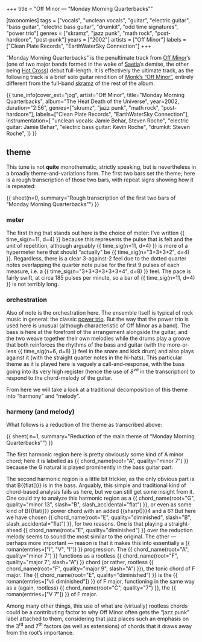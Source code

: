 +++
title = "Off Minor — “Monday Morning Quarterbacks”"

[taxonomies]
tags = ["vocals", "unclean vocals", "guitar", "electric guitar", "bass guitar",
        "electric bass guitar", "drumkit", "odd time signatures", "power trio"]
genres = ["skramz", "jazz punk", "math rock", "post-hardcore", "post-punk"]
years = ["2002"]
artists = ["Off Minor"]
labels = ["Clean Plate Records", "EarthWaterSky Connection"]
+++

&ldquo;Monday Morning Quarterbacks&rdquo; is the penultimate track from [Off
Minor](/artists/off-minor)&rsquo;s (one of two major bands formed in the wake
of [Saetia](/artists/saetia)&rsquo;s demise, the other being [Hot
Cross](/artists/hot-cross)) debut full-length. It is effectively the ultimate
track, as the following track is a brief solo guitar rendition of [Monk&rsquo;s
&ldquo;Off Minor&rdquo;][off-minor], entirely different from the full-band
[skramz](/genres/skramz) of the rest of the album.

<!-- more -->

{{ tune_info(cover_ext="jpg",
             artist="Off Minor",
             title="Monday Morning Quarterbacks",
             album="The Heat Death of the Universe",
             year=2002,
             duration="2:56",
             genres=["skramz", "jazz punk", "math rock", "post-hardcore"],
             labels=["Clean Plate Records", "EarthWaterSky Connection"],
             instrumentation=[
                 "unclean vocals: Jamie Behar, Steven Roche",
                 "electric guitar: Jamie Behar",
                 "electric bass guitar: Kevin Roche",
                 "drumkit: Steven Roche",
             ]) }}

## theme

This tune is not **quite** monothematic, strictly speaking, but is nevertheless
in a broadly theme-and-variations form. The first two bars set the theme; here
is a rough transcription of those two bars, with repeat signs showing how it is
repeated:

{{ sheet(n=0, summary="Rough transcription of the first two bars of “Monday Morning Quarterbacks”") }}

### meter

The first thing that stands out here is the choice of meter: I&rsquo;ve written
{{ time_sig(n=11, d=4) }} because this represents the pulse that is felt and
the unit of repetition, although arguably {{ time_sig(n=11, d=4) }} is more of
a hypermeter here that should &ldquo;actually&rdquo; be {{
time_sig(n="3+3+3+2", d=4) }}. Regardless, there is a clear 3-against-2 feel
due to the dotted quarter notes overlapping the quarter note pulse for the
first 9 pulses of each measure, i.e. a {{ time_sig(n="3+3+3+3+3+3+4", d=8) }}
feel. The pace is fairly swift, at circa 185 pulses per minute, so a bar of {{
time_sig(n=11, d=4) }} is not terribly long.

### orchestration

Also of note is the orchestration here. The ensemble itself is typical of rock
music in general: the classic [power
trio](https://en.wikipedia.org/wiki/Power_trio). But the way that the power
trio is used here is unusual (although characteristic of Off Minor as a band).
The bass is here at the forefront of the arrangement alongside the guitar, and
the two weave together their own melodies while the drums play a groove that
both reinforces the rhythms of the bass and guitar (with the more-or-less {{
time_sig(n=6, d=8) }} feel in the snare and kick drum) and also plays against
it (with the straight quarter notes in the hi-hats). This particular theme as
it is played here is vaguely a call-and-response, with the bass going into its
very high register (hence the use of <i>8<sup>va</sup></i> in the
transcription) to respond to the chord-melody of the guitar.

From here we will take a look at a traditional decomposition of this theme into
&ldquo;harmony&rdquo; and &ldquo;melody&rdquo;.

### harmony (and melody)

What follows is a reduction of the theme as transcribed above:

{{ sheet(
    n=1,
    summary="Reduction of the main theme of “Monday Morning Quarterbacks”")
}}

The first harmonic region here is pretty obviously some kind of A minor chord;
here it is labelled as {{ chord_name(root="A", quality="minor 7") }} because
the G natural is played prominently in the bass guitar part.

The second harmonic region is a little bit trickier, as the only obvious part
is that B{{flat()}} is in the bass. Arguably, this simple and traditional kind
of chord-based analysis fails us here, but we can still get some insight from
it. One could try to analyze this harmonic region as a {{ chord_name(root="G",
quality="minor 13", slash="B", slash_accidental="flat") }}, or even as some
kind of B{{flat()}} power chord with an added {{sharp()}}4 and a 6? But here we
have chosen {{ chord_name(root="E", quality="diminished", slash="B",
slash_accidental="flat") }}, for two reasons. One is that playing a
straight-ahead {{ chord_name(root="E", quality="diminished") }} over the
reduction melody seems to sound the most similar to the original. The other
&mdash; perhaps more important &mdash; reason is that it makes this into
essentially a {{ roman(entries=["I", "V", "I"]) }} progression. The {{
chord_name(root="A", quality="minor 7") }} functions as a rootless {{
chord_name(root="F", quality="major 7", slash="A") }} chord (or rather,
rootless {{ chord_name(root="F", quality="major 9", slash="A") }}), the tonic
chord of F major. The {{ chord_name(root="E", quality="diminished") }} is the
{{ roman(entries=["vii diminished"]) }} of F major, functioning in the same way
as a (again, rootless) {{ chord_name(root="C", quality="7") }}, the {{
roman(entries=["V 7"]) }} of F major.

Among many other things, this use of what are (virtually) rootless chords could
be a contributing factor to why Off Minor often gets the &ldquo;jazz
punk&rdquo; label attached to them, considering that jazz places such an
emphasis on the 3<sup>rd</sup> and 7<sup>th</sup> factors (as well as
extensions) of chords that it draws away from the root&rsquo;s importance.

[off-minor]: https://en.wikipedia.org/wiki/List_of_compositions_by_Thelonious_Monk#Off_Minor
